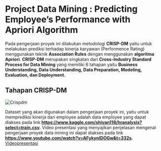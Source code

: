 # Project Data Mining : Predicting Employee’s Performance with Apriori Algorithm

Pada pengerjaan proyek ini dilakukan metodologi **CRISP-DM** yaitu untuk melakukan prediksi terhadap kinerja karyawan (Performence Rating) menggunakan teknik **Association Rules** dengan menggunakan **algoritma Apriori**. **CRISP-DM** merupakan singkatan dari **Cross-Industry Standard Process for Data Mining** yang memiliki 6 tahapan yaitu **Business Understanding, Data Understanding, Data Preparation, Modeling, Evaluation, dan Deployment.**

## Tahapan CRISP-DM
![Crispdm](https://user-images.githubusercontent.com/43488092/103547767-6ab34200-4ed7-11eb-9380-9ca89aee1c88.PNG)

Dataset yang akan digunakan dalam pengerjaan proyek ini, yaitu untuk memprediksi kinerja dari employee adalah data employee yang dapat diakses pada link **https://www.kaggle.com/shivan118/hranalysis?select=train.csv.** Video presentasi yang menyajikan penjelasan mengenai pengerjaan proyek data mining ini dapat diakses pada link **https://www.youtube.com/watch?v=AFykynIDOGw&t=332s.**
[Videopresentasi](https://www.youtube.com/watch?v=AFykynIDOGw&t=332s)
